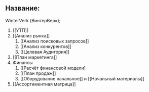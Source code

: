 ## **Название**: 
WinterVerk (ВинтерВерк);

1. [[УТП]]
2. [[Анализ рынка]]
	1. [[Анализ поисковых запросов]]
	2. [[Анализ конкурентов]]
	3. [[Целевая Аудитория]]
3.  [[План маркетинга]]
4. Финансы
	1. [[Расчёт финансовой модели]
	2. [[План продаж]]
	3. [[Оборудование начальное]] и [[Начальный материалы]]
5. [[Ассортиментная матрица]] 